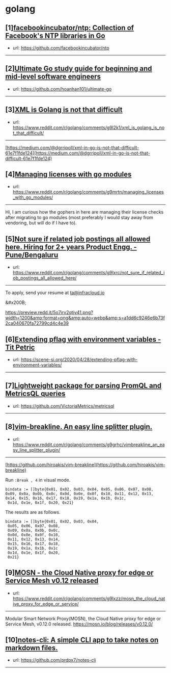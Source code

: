 # golang
## [1][facebookincubator/ntp: Collection of Facebook's NTP libraries in Go](https://www.reddit.com/r/golang/comments/g9hyyc/facebookincubatorntp_collection_of_facebooks_ntp/)
- url: https://github.com/facebookincubator/ntp
---

## [2][Ultimate Go study guide for beginning and mid-level software engineers](https://www.reddit.com/r/golang/comments/g918ul/ultimate_go_study_guide_for_beginning_and/)
- url: https://github.com/hoanhan101/ultimate-go
---

## [3][XML is Golang is not that difficult](https://www.reddit.com/r/golang/comments/g9l2k1/xml_is_golang_is_not_that_difficult/)
- url: https://www.reddit.com/r/golang/comments/g9l2k1/xml_is_golang_is_not_that_difficult/
---
[https://medium.com/@dgrripoll/xml-in-go-is-not-that-difficult-61e7f1fde124](https://medium.com/@dgrripoll/xml-in-go-is-not-that-difficult-61e7f1fde124)
## [4][Managing licenses with go modules](https://www.reddit.com/r/golang/comments/g9mrtn/managing_licenses_with_go_modules/)
- url: https://www.reddit.com/r/golang/comments/g9mrtn/managing_licenses_with_go_modules/
---
Hi, I am curious how the gophers in here are managing their license checks after migrating to go modules (most preferably I would stay away from vendoring, but will do if I have to).
## [5][Not sure if related job postings all allowed here. Hiring for 2+ years Product Engg. - Pune/Bengaluru](https://www.reddit.com/r/golang/comments/g9lxrc/not_sure_if_related_job_postings_all_allowed_here/)
- url: https://www.reddit.com/r/golang/comments/g9lxrc/not_sure_if_related_job_postings_all_allowed_here/
---
To apply, send your resume at [ta@infracloud.io](mailto:ta@infracloud.io)

&amp;#x200B;

https://preview.redd.it/5o7irv2qtjv41.png?width=1200&amp;format=png&amp;auto=webp&amp;s=a1dd6c9246e6b73f2ca040670fa72799cd4c4e39
## [6][Extending pflag with environment variables - Tit Petric](https://www.reddit.com/r/golang/comments/g9k1dg/extending_pflag_with_environment_variables_tit/)
- url: https://scene-si.org/2020/04/28/extending-pflag-with-environment-variables/
---

## [7][Lightweight package for parsing PromQL and MetricsQL queries](https://www.reddit.com/r/golang/comments/g9n21e/lightweight_package_for_parsing_promql_and/)
- url: https://github.com/VictoriaMetrics/metricsql
---

## [8][vim-breakline. An easy line splitter plugin.](https://www.reddit.com/r/golang/comments/g9grhc/vimbreakline_an_easy_line_splitter_plugin/)
- url: https://www.reddit.com/r/golang/comments/g9grhc/vimbreakline_an_easy_line_splitter_plugin/
---
[https://github.com/hiroakis/vim-breakline](https://github.com/hiroakis/vim-breakline)

Run `:Break , 4` in visual mode.

    bindata := []byte{0x01, 0x02, 0x03, 0x04, 0x05, 0x06, 0x07, 0x08, 0x09, 0x0a, 0x0b, 0x0c, 0x0d, 0x0e, 0x0f, 0x10, 0x11, 0x12, 0x13, 0x14, 0x15, 0x16, 0x17, 0x18, 0x19, 0x1a, 0x1b, 0x1c,
     0x1d, 0x1e, 0x1f, 0x20, 0x21}

The results are as follows.

    bindata := []byte{0x01, 0x02, 0x03, 0x04,
     0x05, 0x06, 0x07, 0x08,
     0x09, 0x0a, 0x0b, 0x0c,
     0x0d, 0x0e, 0x0f, 0x10,
     0x11, 0x12, 0x13, 0x14,
     0x15, 0x16, 0x17, 0x18,
     0x19, 0x1a, 0x1b, 0x1c
     0x1d, 0x1e, 0x1f, 0x20,
     0x21}
## [9][MOSN - the Cloud Native proxy for edge or Service Mesh v0.12 released](https://www.reddit.com/r/golang/comments/g9lxzz/mosn_the_cloud_native_proxy_for_edge_or_service/)
- url: https://www.reddit.com/r/golang/comments/g9lxzz/mosn_the_cloud_native_proxy_for_edge_or_service/
---
Modular Smart Network Proxy(MOSN), the Cloud Native proxy for edge or Service Mesh, v0.12.0 released. https://mosn.io/blog/releases/v0.12.0/
## [10][notes-cli: A simple CLI app to take notes on markdown files.](https://www.reddit.com/r/golang/comments/g99q39/notescli_a_simple_cli_app_to_take_notes_on/)
- url: https://github.com/prdpx7/notes-cli
---

